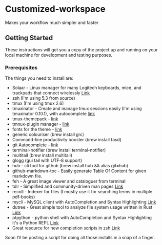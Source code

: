 # Customized-workspace

Makes your workflow much simpler and faster

## Getting Started

These instructions will get you a copy of the project up and running on your local machine for development and testing purposes.

### Prerequisites

The things you need to install are:

- Solaar -  Linux manager for many Logitech keyboards, mice, and trackpads that connect wirelessly
            [Link](https://github.com/pwr-Solaar/Solaar)
- zsh (I'm using 5.3 from source)
- tmux (I'm using tmux 2.6)
- tmuxinator - Create and manage tmux sessions easily (I'm using tmuxinator 0.10.1),
               with autocomplete [link](https://github.com/tmuxinator/tmuxinator/blob/master/completion/tmuxinator.zsh)
- tmux-themepack - [link](https://github.com/jimeh/tmux-themepack)
- tmnux-plugin manager - [link](https://github.com/tmux-plugins/tpm)
- fonts for the theme - [link](https://github.com/powerline/fonts)
- generic colouriser (brew install grc)
- Command-line productivity booster (brew install fasd)
- git Autocomplete - [link](https://raw.githubusercontent.com/git/git/master/contrib/completion/git-completion.zsh)
- terminal-notifier (brew install terminal-notifier)
- multitail (brew install multitail)
- glogg (gui tail with UTF-8 support)
- hub - cli tool for github (brew install hub && alias git=hub)
- github-markdown-toc - Easily generate Table Of Content for given markdown file.
- feh - A great image viewer and cataloguer from terminal
- tdlr - Simplified and community-driven man pages [Link](https://github.com/tldr-pages/tldr)
- recoll - Indexer for files (I mostly use it for searching terms in multiple pdf-books)
- mycli - MySQL client with AutoCompletion and Syntax Highlighting [Link](https://github.com/dbcli/myclip)
- dutree - Great simple tool to analyze file system usage written in Rust [Link](https://github.com/nachoparker/dutree)
- ptpython - python shell with AutoCompletion and Syntax Highlighting it's a Python REPL [Link](https://github.com/prompt-toolkit/ptpython)
- Great resource for new completion scripts in zsh [Link](https://github.com/zsh-users/zsh-completions)


Soon I'll be posting a script for doing all those installs in a snap of a finger.


